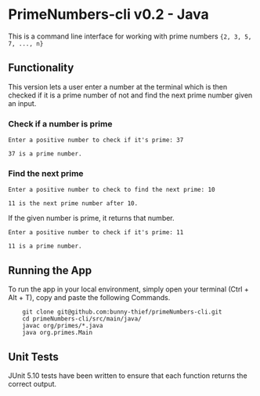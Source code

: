 # PrimeNumbers-cli v0.2 - Java

This is a command line interface for working with prime numbers `{2, 3, 5, 7, ..., n}`

## Functionality

This version lets a user enter a number at the terminal which is then checked if it is a prime number of not and find the next prime number given an input.

### Check if a number is prime

    Enter a positive number to check if it's prime: 37 

    37 is a prime number.

### Find the next prime

    Enter a positive number to check to find the next prime: 10

    11 is the next prime number after 10.

If the given number is prime, it returns that number.

    Enter a positive number to check if it's prime: 11

    11 is a prime number.

## Running the App

To run the app in your local environment, simply open your terminal (Ctrl + Alt + T), copy and paste the following Commands.

```
    git clone git@github.com:bunny-thief/primeNumbers-cli.git
    cd primeNumbers-cli/src/main/java/
    javac org/primes/*.java
    java org.primes.Main
```
## Unit Tests

JUnit 5.10 tests have been written to ensure that each function returns the correct output.